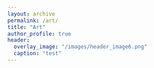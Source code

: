```yaml
---
layout: archive
permalink: /art/
title: "Art"
author_profile: true
header:
  overlay_image: "/images/header_image6.png"
  caption: "test"
---
```

